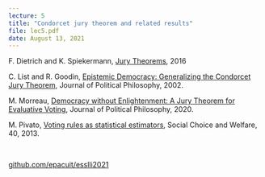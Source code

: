 ```yaml
---
lecture: 5
title: "Condorcet jury theorem and related results"
file: lec5.pdf 
date: August 13, 2021
---
```



F. Dietrich and K. Spiekermann, [Jury Theorems](http://www.franzdietrich.net/Papers/DietrichSpiekermann-JuryTheorems.pdf), 2016

C. List and R. Goodin, [Epistemic Democracy: Generalizing the Condorcet Jury Theorem](https://onlinelibrary.wiley.com/doi/abs/10.1111/1467-9760.00128), Journal of Political Philosophy, 2002.

M. Morreau, [Democracy without Enlightenment: A Jury Theorem for Evaluative Voting](https://onlinelibrary.wiley.com/doi/10.1111/jopp.12226), Journal of Political Philosophy, 2020.

M. Pivato, [Voting rules as statistical estimators](https://docs.google.com/viewer?a=v&pid=sites&srcid=ZGVmYXVsdGRvbWFpbnxtYXJjdXNwaXZhdG98Z3g6MjI1YTdkYmJjODU3OGUzNw), Social Choice and Welfare, 40, 2013.

<br/>

[github.com/epacuit/esslli2021](https://github.com/epacuit/esslli2021)

